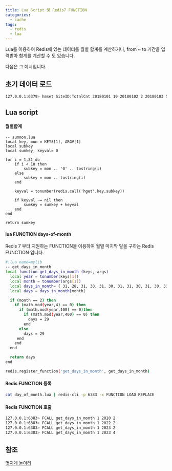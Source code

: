 ```yaml
---
title: Lua Script 및 Redis7 FUNCTION
categories:
  - cache 
tags:
  - redis
  - lua
---
```

Lua를 이용하여 Redis에 있는 데이터를 월별 합계를 계산하거나, from ~ to 기간을 입력받아 합계를 계산할 수 도 있습니다.

다음은 그 예시입니다.

## 초기 데이터 로드

```bash
127.0.0.1:6379> hmset SiteID:TotalCnt 20180101 10 20180102 2 20180103 5 20180120 10 20180131 30 20180205 20 20180210 5 20180331 23 20181230 1230 20190130 130 20190301 310 20200102 10 20200215 30 20200503 15 20200601 40 20200801 45 20200909 500 20201015 70 20201117 60 20201220 45 20220115 10 20220212 51 20220301 80 20220405 2 20220505 25 20220606 60 20220717 70 20220815 80 20220903 90 20221009 100 20221101 110 20221225 120 20230120 10 20230222 20 20230313 30 20230414 40 20230501 50"
```

## Lua script
#### 월별합계
```
-- summon.lua
local key, mon = KEYS[1], ARGV[1]
local subkey
local sumkey, keyval= 0

for i = 1,31 do
    if i < 10 then 
        subkey = mon .. '0' .. tostring(i)
    else 
        subkey = mon .. tostring(i)
    end

    keyval = tonumber(redis.call('hget',key,subkey))

    if keyval ~= nil then
        sumkey = sumkey + keyval
    end
end

return sumkey
```
#### lua FUNCTION days-of-month
Redis 7 부터 지원하는 FUNCTION을 이용하여 월별 마지막 달을 구하는 Redis FUNCTION 입니다.

```bash
#!lua name=mylib
-- get_days_in_month
local function get_days_in_month (keys, args)
  local year = tonumber(keys[1])
  local month = tonumber(args[1])
  local days_in_month= { 31, 28, 31, 30, 31, 30, 31, 31, 30, 31, 30, 31 }
  local days = days_in_month[month]

  if (month == 2) then
    if (math.mod(year,4) == 0) then
      if (math.mod(year,100) == 0)then
        if (math.mod(year,400) == 0) then
          days = 29
        end
      else
        days = 29
     end
    end
  end

  return days
end

redis.register_function('get_days_in_month', get_days_in_month)
```

#### Redis FUNCTION 등록
```bash
cat day_of_month.lua | redis-cli -p 6383 -x FUNCTION LOAD REPLACE
```

#### Redis FUNCTION 호출
```bash
127.0.0.1:6383> FCALL get_days_in_month 1 2020 2
127.0.0.1:6383> FCALL get_days_in_month 1 2022 2
127.0.0.1:6383> FCALL get_days_in_month 1 2023 2
127.0.0.1:6383> FCALL get_days_in_month 1 2023 4
```

## 참조
[멋지게 놀아라](https://bstar36.tistory.com/348)  